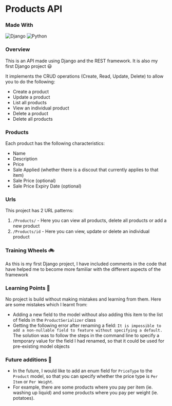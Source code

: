 # Products API 

### Made With 

![Django](https://img.shields.io/badge/django-%23092E20.svg?style=for-the-badge&logo=django&logoColor=white)
![Python](https://img.shields.io/badge/python-3670A0?style=for-the-badge&logo=python&logoColor=ffdd54)

### Overview

This is an API made using Django and the REST framework. It is also my first Django project :smiley:

It implements the CRUD operations (Create, Read, Update, Delete) to allow you to do the following: 

- Create a product
- Update a product
- List all products
- View an individual product
- Delete a product
- Delete all products

### Products

Each product has the following characteristics: 
- Name
- Description
- Price
- Sale Applied (whether there is a discout that currently applies to that item)
- Sale Price (optional)
- Sale Price Expiry Date (optional)

### Urls
This project has 2 URL patterns:

1) `/Products/` - Here you can view all products, delete all products or add a new product
2) `/Products/id` - Here you can view, update or delete an individual product

### Training Wheels :bike:

As this is my first Django project, I have included comments in the code that have helped me to become more familiar with the different aspects of the framework

### Learning Points :ledger:

No project is build without making mistakes and learning from them. Here are some mistakes which I learnt from: 
- Adding a new field to the model without also adding this item to the list of fields in the `ProductSerializer` class
- Getting the following error after renaming a field: `It is impossible to add a non-nullable field to feature without specifying a default.`
The solution was to follow the steps in the command line to specify a temporary value for the field I had renamed, so that it could be used for pre-existing model objects

### Future additions  :rocket:

- In the future, I would like to add an enum field for `PriceType` to the `Product` model, so that you can specify whether the price type is `Per Item` or `Per Weight`.
- For example, there are some products where you pay per item (ie. washing up liquid) and some products where you pay per weight (ie. potatoes).
   

